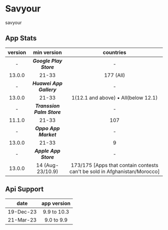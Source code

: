 # Savyour
savyour

## App Stats
version|min version|countries
:-:|:-:|:-:
-|***Google Play Store***|-
13.0.0|21-33|177 (All)
-|***Huawei App Gallery***|-
13.0.0|21-33|1(12.1 and above) • All(below 12.1)
-|***Transsion Palm Store***|-
11.1.0|21-33|107
-|***Oppo App Market***|-
13.0.0|21-33|9
-|***Apple App Store***|-
13.0.0|14 (Aug-23/10.9)| 173/175 [Apps that contain contests can't be sold in Afghanistan/Morocco]

## Api Support
date|app version
:-:|:-:
19-Dec-23|9.9 to 10.3
21-Mar-23|9.0 to 9.9

